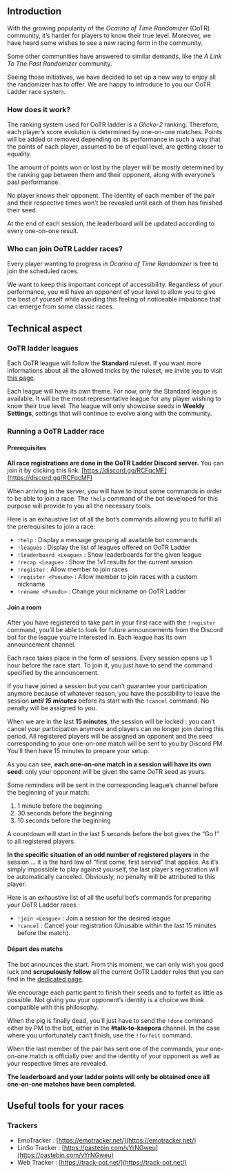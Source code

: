 ## Introduction

With the growing popularity of the *Ocarina of Time Randomizer* (OoTR) community, it’s harder for players to know their true level. Moreover, we have heard some wishes to see a new racing form in the community.

Some other communities have answered to similar demands, like the *A Link To The Past Randomizer* community.

Seeing those initiatives, we have decided to set up a new way to enjoy all the randomizer has to offer.
We are happy to introduce to you our OoTR Ladder race system.

### How does it work?

The ranking system used for OoTR ladder is a *Glicko-2* ranking. Therefore, each player’s score evolution is determined by one-on-one matches. Points will be added or removed depending on its performance in such a way that the points of each player, assumed to be of equal level, are getting closer to equality.

The amount of points won or lost by the player will be mostly determined by the ranking gap between them and their opponent, along with everyone’s past performance.

No player knows their opponent. The identity of each member of the pair and their respective times won’t be revealed until each of them has finished their seed.

At the end of each session, the leaderboard will be updated according to every one-on-one result.


### Who can join OoTR Ladder races?

Every player wanting to progress in *Ocarina of Time Randomizer* is free to join the scheduled races.

We want to keep this important concept of accessibility. Regardless of your performance, you will have an opponent of your level to allow you to give the best of yourself while avoiding this feeling of noticeable imbalance that can emerge from some classic races.


## Technical aspect

### OoTR ladder leagues

Each OoTR league will follow the **Standard** ruleset. If you want more informations about all the allowed tricks by the ruleset, we invite you to visit [this page](https://wiki.ootrandomizer.com/index.php?title=Standard).

Each league will have its own theme. For now, only the Standard league is available.
It will be the most representative league for any player wishing to know their true level. The league will only showcase seeds in **Weekly Settings**, settings that will continue to evolve along with the community.

### Running a OoTR Ladder race

#### Prerequisites

**All race registrations are done in the OoTR Ladder Discord server.** You can join it by clicking this link: [https://discord.gg/RCFqcMF](https://discord.gg/RCFqcMF)

When arriving in the server, you will have to input some commands in order to be able to join a race. The `!help` command of the bot developed for this purpose will provide to you all the necessary tools.

Here is an exhaustive list of all the bot’s commands allowing you to fulfill all the prerequisites to join a race:

- `!help` : Display a message grouping all available bot commands
- `!leagues` : Display the list of leagues offered on OoTR Ladder
- `!leaderboard <League>` : Show leaderboards for the given league
- `!recap <League>` : Show the 1v1 results for the current session
- `!register` : Allow member to join races
- `!register <Pseudo>` : Allow member to join races with a custom nickname
- `!rename <Pseudo>` : Change your nickname on OoTR Ladder

#### Join a room

After you have registered to take part in your first race with the `!register` command, you’ll be able to look for future announcements from the Discord bot for the league you’re interested in.
Each league has its own announcement channel.

Each race takes place in the form of sessions. Every session opens up 1 hour before the race start. To join it, you just have to send the command specified by the announcement.

If you have joined a session but you can’t guarantee your participation anymore because of whatever reason, you have the possibility to leave the session ***until 15 minutes*** before its start with the `!cancel` command. No penalty will be assigned to you.

When we are in the last **15 minutes**, the session will be locked : you can’t cancel your participation anymore and players can no longer join during this period.
All registered players will be assigned an opponent and the seed corresponding to your one-on-one match will be sent to you by Discord PM.
You’ll then have 15 minutes to prepare your setup.

As you can see, **each one-on-one match in a session will have its own seed**: only your opponent will be given the same OoTR seed as yours.

Some reminders will be sent in the corresponding league’s channel before the beginning of your match: 

1. 1 minute before the beginning
2. 30 seconds before the beginning
3. 10 seconds before the beginning

A countdown will start in the last 5 seconds before the bot gives the “Go !” to all registered players.

<div class="notification is-danger is-light">
<strong>In the specific situation of an odd number of registered players</strong> in the session … it is the hard law of "first come, first served" that applies. As it’s simply impossible to play against yourself, the last player’s registration will be automatically canceled. Obviously, no penalty will be attributed to this player.
</div>

Here is an exhaustive list of all the useful bot’s commands for preparing your OoTR Ladder races :

- `!join <League>` : Join a session for the desired league
- `!cancel` : Cancel your registration (Unusable within the last 15 minutes before the match).

#### Départ des matchs

The bot announces the start. From this moment, we can only wish you good luck and **scrupulously follow** all the current OoTR Ladder rules that you can find in the [dedicated page](../rules).

We encourage each participant to finish their seeds and to forfeit as little as possible. Not giving you your opponent’s identity is a choice we think compatible with this philosophy.

When the pig is finally dead, you’ll just have to send the `!done` command either by PM to the bot, either in the **#talk-to-kaepora** channel. In the case where you unfortunately can’t finish, use the `!forfeit` command.

When the last member of the pair has sent one of the commands, your one-on-one match is officially over and the identity of your opponent as well as your respective times are revealed.

**The leaderboard and your ladder points will only be obtained once all one-on-one matches have been completed.**

## Useful tools for your races

### Trackers

- EmoTracker : [https://emotracker.net/](https://emotracker.net/)
- LinSo Tracker : [https://pastebin.com/vYrNGweu](https://pastebin.com/vYrNGweu)
- Web Tracker : [https://track-oot.net/](https://track-oot.net/)
